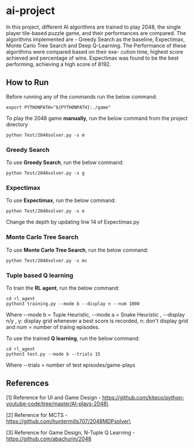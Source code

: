 # ai-project
In this project, different AI algorithms are trained to play
2048, the single player tile-based puzzle game, and their performances
are compared. The algorithms implemented are - Greedy Search as the
baseline, Expectimax, Monte Carlo Tree Search and Deep Q-Learning.
The Performance of these algorithms were compared based on their exe-
cution time, highest score achieved and percentage of wins. Expectimax
was found to be the best performing, achieving a high score of 8192.

## How to Run
Before running any of the commands run the below command:

    export PYTHONPATH="${PYTHONPATH}:./game"

To play the 2048 game **manually**, run the below command from the project directory

    python Test/2048solver.py -s m

### Greedy Search
To use **Greedy Search**, run the below command:

    python Test/2048solver.py -s g

### Expectimax
To use **Expectimax**, run the below command:

    python Test/2048solver.py -s e

Change the depth by updating line 14 of Expectimax.py

### Monte Carlo Tree Search
To use **Monte Carlo Tree Search**, run the below command:

    python Test/2048solver.py -s mc

### Tuple based Q learning
To train the **RL agent**, run the below command:

    cd rl_agent
    python3 training.py --mode b --display n --num 1000

Where --mode b = Tuple Heuristic, --mode a = Snake Heuristic , --display n/y , y: display grid whenever a best score is recorded, n: don't display grid and num = number of traiing episodes.

To use the trained **Q learning**, run the below command:

    cd rl_agent
    python3 test.py --mode b --trials 15 

Where --trials = number of test episodes/game-plays

## References
[1] Reference for UI and Game Design - https://github.com/kiteco/python-youtube-code/tree/master/AI-plays-2048\

[2] Reference for MCTS - https://github.com/huntermills707/2048MDPsolver\

[3] Reference for Game Design, N-Tuple Q Learning - https://github.com/abachurin/2048





